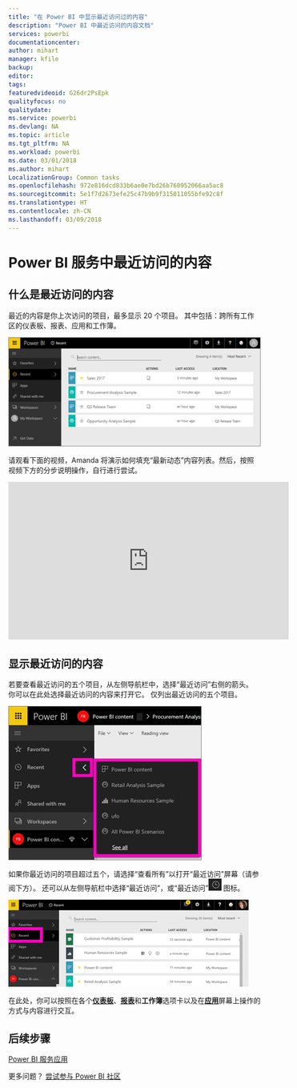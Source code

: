 ```yaml
---
title: "在 Power BI 中显示最近访问过的内容"
description: "Power BI 中最近访问的内容文档"
services: powerbi
documentationcenter: 
author: mihart
manager: kfile
backup: 
editor: 
tags: 
featuredvideoid: G26dr2PsEpk
qualityfocus: no
qualitydate: 
ms.service: powerbi
ms.devlang: NA
ms.topic: article
ms.tgt_pltfrm: NA
ms.workload: powerbi
ms.date: 03/01/2018
ms.author: mihart
LocalizationGroup: Common tasks
ms.openlocfilehash: 972e816dcd833b6ae0e7bd26b760952066aa5ac8
ms.sourcegitcommit: 5e1f7d2673efe25c47b9b9f315011055bfe92c8f
ms.translationtype: HT
ms.contentlocale: zh-CN
ms.lasthandoff: 03/09/2018
---
```

# <a name="recent-content-in-power-bi-service"></a>Power BI 服务中**最近访问的**内容


## <a name="what-is-recent-content"></a>什么是最近访问的内容
最近的内容是你上次访问的项目，最多显示 20 个项目。  其中包括：跨所有工作区的仪表板、报表、应用和工作簿。

![最近访问内容窗口](media/service-recent/power-bi-recent-screen.png)

请观看下面的视频，Amanda 将演示如何填充“最新动态”内容列表。然后，按照视频下方的分步说明操作，自行进行尝试。

<iframe width="560" height="315" src="https://www.youtube.com/embed/G26dr2PsEpk" frameborder="0" allowfullscreen></iframe>

## <a name="display-recent-content"></a>显示最近访问的内容
若要查看最近访问的五个项目，从左侧导航栏中，选择“最近访问”右侧的箭头。  你可以在此处选择最近访问的内容来打开它。 仅列出最近访问的五个项目。

![最近访问内容浮出控件](media/service-recent/power-bi-recent-flyout-new.png)

如果你最近访问的项目超过五个，请选择“查看所有”以打开“最近访问”屏幕（请参阅下方）。 还可以从左侧导航栏中选择“最近访问”，或“最近访问”![最近访问图标](media/service-recent/power-bi-recent-icon.png) 图标。

![显示所有最近访问的内容](media/service-recent/power-bi-recent-list.png)

在此处，你可以按照在各个[**仪表板**](service-dashboards.md)、[**报表**](service-reports.md)和**工作簿**选项卡以及在[**应用**](service-install-use-apps.md)屏幕上操作的方式与内容进行交互。

## <a name="next-steps"></a>后续步骤
[Power BI 服务应用](service-install-use-apps.md)

更多问题？ [尝试参与 Power BI 社区](http://community.powerbi.com/)

